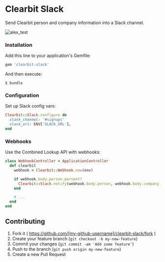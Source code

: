 # Clearbit Slack

Send Clearbit person and company information into a Slack channel.

![alex_test](https://cloud.githubusercontent.com/assets/739782/8149387/3f89cd68-1276-11e5-863c-5529237bfe6c.png)

### Installation

Add this line to your application's Gemfile:

```ruby
gem 'clearbit-slack'
```

And then execute:

    $ bundle

### Configuration

Set up Slack config vars:

```ruby
Clearbit::Slack.configure do
  slack_channel: '#signups'
  slack_url: ENV['SLACK_URL'],
end
```

### Webhooks

Use the Combined Lookup API with webhooks:

```ruby
class WebhookController < ApplicationController
  def clearbit
    webhook = Clearbit::Webhook.new(env)

    if webhook.body.person.persent?
      Clearbit::Slack.notify(webhook.body.person, webhook.body.company)
    end

    # ...
  end
end
```

## Contributing

1. Fork it ( https://github.com/[my-github-username]/clearbit-slack/fork )
2. Create your feature branch (`git checkout -b my-new-feature`)
3. Commit your changes (`git commit -am 'Add some feature'`)
4. Push to the branch (`git push origin my-new-feature`)
5. Create a new Pull Request
